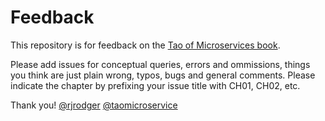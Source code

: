 # Feedback

This repository is for feedback on the [Tao of Microservices book](https://manning.com/books/the-tao-of-microservices).

Please add issues for conceptual queries, errors and ommissions, things you think are just plain wrong, typos, bugs and general comments. 
Please indicate the chapter by prefixing your issue title with CH01, CH02, etc.

Thank you!
[@rjrodger](https://twitter.com/rjrodger)
[@taomicroservice](https://twitter.com/taomicroservice)

